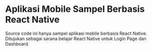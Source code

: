 # Aplikasi Mobile Sampel Berbasis React Native
Source code ini hanya sampel aplikasi mobile berbasis React Native.
Ditujukan sebagai sarana belajar React Native untuk Login Page dan Dashboard.
